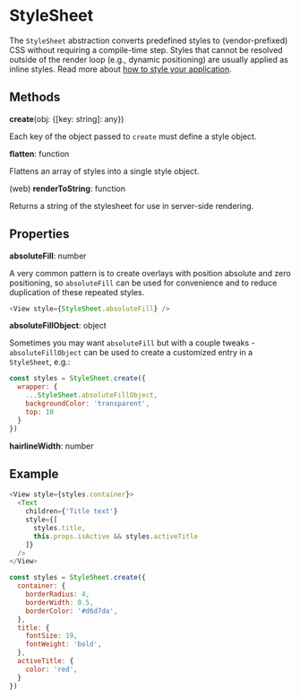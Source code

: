 # StyleSheet

The `StyleSheet` abstraction converts predefined styles to (vendor-prefixed)
CSS without requiring a compile-time step. Styles that cannot be resolved
outside of the render loop (e.g., dynamic positioning) are usually applied as
inline styles. Read more about [how to style your
application](../guides/style.md).

## Methods

**create**(obj: {[key: string]: any})

Each key of the object passed to `create` must define a style object.

**flatten**: function

Flattens an array of styles into a single style object.

(web) **renderToString**: function

Returns a string of the stylesheet for use in server-side rendering.

## Properties

**absoluteFill**: number

A very common pattern is to create overlays with position absolute and zero positioning,
so `absoluteFill` can be used for convenience and to reduce duplication of these repeated
styles.

```js
<View style={StyleSheet.absoluteFill} />
```

**absoluteFillObject**: object

Sometimes you may want `absoluteFill` but with a couple tweaks - `absoluteFillObject` can be
used to create a customized entry in a `StyleSheet`, e.g.:

```js
const styles = StyleSheet.create({
  wrapper: {
    ...StyleSheet.absoluteFillObject,
    backgroundColor: 'transparent',
    top: 10
  }
})
```

**hairlineWidth**: number

## Example

```js
<View style={styles.container}>
  <Text
    children={'Title text'}
    style={[
      styles.title,
      this.props.isActive && styles.activeTitle
    ]}
  />
</View>

const styles = StyleSheet.create({
  container: {
    borderRadius: 4,
    borderWidth: 0.5,
    borderColor: '#d6d7da',
  },
  title: {
    fontSize: 19,
    fontWeight: 'bold',
  },
  activeTitle: {
    color: 'red',
  }
})
```

